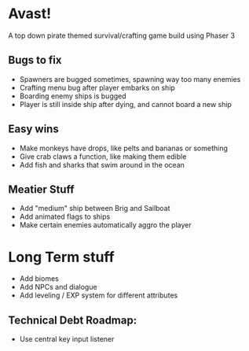 # Avast!

A top down pirate themed survival/crafting game build using Phaser 3

## Bugs to fix

- Spawners are bugged sometimes, spawning way too many enemies
- Crafting menu bug after player embarks on ship
- Boarding enemy ships is bugged
- Player is still inside ship after dying, and cannot board a new ship

## Easy wins

- Make monkeys have drops, like pelts and bananas or something
- Give crab claws a function, like making them edible
- Add fish and sharks that swim around in the ocean

## Meatier Stuff

- Add "medium" ship between Brig and Sailboat
- Add animated flags to ships
- Make certain enemies automatically aggro the player

# Long Term stuff

- Add biomes
- Add NPCs and dialogue
- Add leveling / EXP system for different attributes

## Technical Debt Roadmap:

- Use central key input listener
